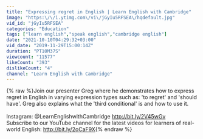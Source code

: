 ```yaml
---
title: "Expressing regret in English | Learn English with Cambridge"
image: "https:\/\/i.ytimg.com\/vi\/jGyIu5RFSEA\/hqdefault.jpg"
vid_id: "jGyIu5RFSEA"
categories: "Education"
tags: ["learn english","speak english","cambridge english"]
date: "2021-10-10T04:29:32+03:00"
vid_date: "2019-11-29T15:00:14Z"
duration: "PT10M37S"
viewcount: "11577"
likeCount: "393"
dislikeCount: "4"
channel: "Learn English with Cambridge"
---
```

{% raw %}Join our presenter Greg where he demonstrates how to express regret in English in varying expression types such as: 'to regret' and 'should have'. Greg also explains what the 'third conditional' is and how to use it.<br /><br />Instagram: @LearnEnglishwithCambridge <a rel="nofollow" target="blank" href="http://bit.ly/2V45wGv">http://bit.ly/2V45wGv</a><br />Subscribe to our YouTube channel for the latest videos for learners of real-world English: <a rel="nofollow" target="blank" href="http://bit.ly/2oCaF9X">http://bit.ly/2oCaF9X</a>{% endraw %}
